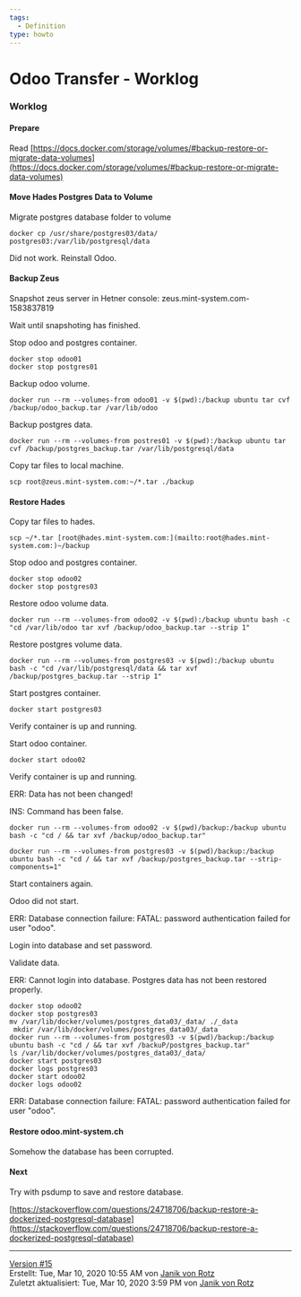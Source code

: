 ```yaml
---
tags:
  - Definition
type: howto
---
```

# Odoo Transfer - Worklog

### Worklog

#### Prepare

Read [https://docs.docker.com/storage/volumes/#backup-restore-or-migrate-data-volumes](https://docs.docker.com/storage/volumes/#backup-restore-or-migrate-data-volumes)

#### Move Hades Postgres Data to Volume

Migrate postgres database folder to volume

`docker cp /usr/share/postgres03/data/ postgres03:/var/lib/postgresql/data`

Did not work. Reinstall Odoo.

#### Backup Zeus

Snapshot zeus server in Hetner console: zeus.mint-system.com-1583837819

Wait until snapshoting has finished.

Stop odoo and postgres container.

```
docker stop odoo01
docker stop postgres01
```

Backup odoo volume.

`docker run --rm --volumes-from odoo01 -v $(pwd):/backup ubuntu tar cvf /backup/odoo_backup.tar /var/lib/odoo`

Backup postgres data.

`docker run --rm --volumes-from postres01 -v $(pwd):/backup ubuntu tar cvf /backup/postgres_backup.tar /var/lib/postgresql/data`

Copy tar files to local machine.

`scp root@zeus.mint-system.com:~/*.tar ./backup`

#### Restore Hades

Copy tar files to hades.

`scp ~/*.tar [root@hades.mint-system.com:](mailto:root@hades.mint-system.com:)~/backup`

Stop odoo and postgres container.

```
docker stop odoo02
docker stop postgres03
```

Restore odoo volume data.

`docker run --rm --volumes-from odoo02 -v $(pwd):/backup ubuntu bash -c "cd /var/lib/odoo tar xvf /backup/odoo_backup.tar --strip 1"`

Restore postgres volume data.

`docker run --rm --volumes-from postgres03 -v $(pwd):/backup ubuntu bash -c "cd /var/lib/postgresql/data && tar xvf /backup/postgres_backup.tar --strip 1"`

Start postgres container.

`docker start postgres03`

Verify container is up and running.

Start odoo container.

`docker start odoo02`

Verify container is up and running.

ERR: Data has not been changed!

INS: Command has been false.

`docker run --rm --volumes-from odoo02 -v $(pwd)/backup:/backup ubuntu bash -c "cd / && tar xvf /backup/odoo_backup.tar"`

`docker run --rm --volumes-from postgres03 -v $(pwd)/backup:/backup ubuntu bash -c "cd / && tar xvf /backup/postgres_backup.tar --strip-components=1"`

Start containers again.

Odoo did not start.

ERR: Database connection failure: FATAL: password authentication failed for user "odoo".

Login into database and set password.

Validate data.

ERR: Cannot login into database. Postgres data has not been restored properly.

```
docker stop odoo02
docker stop postgres03
mv /var/lib/docker/volumes/postgres_data03/_data/ ./_data
 mkdir /var/lib/docker/volumes/postgres_data03/_data
docker run --rm --volumes-from postgres03 -v $(pwd)/backup:/backup ubuntu bash -c "cd / && tar xvf /backuP/postgres_backup.tar"
ls /var/lib/docker/volumes/postgres_data03/_data/
docker start postgres03
docker logs postgres03
docker start odoo02
docker logs odoo02
```

ERR: Database connection failure: FATAL: password authentication failed for user "odoo".

#### Restore odoo.mint-system.ch

Somehow the database has been corrupted.

#### Next

Try with psdump to save and restore database.

[https://stackoverflow.com/questions/24718706/backup-restore-a-dockerized-postgresql-database](https://stackoverflow.com/questions/24718706/backup-restore-a-dockerized-postgresql-database)

* * *

[Version #15  
](https://wiki.mint-system.ch/books/entwicklung/page/odoo-migration/revisions)Erstellt: Tue, Mar 10, 2020 10:55 AM von [Janik von Rotz](https://wiki.mint-system.ch/user/1)  
Zuletzt aktualisiert: Tue, Mar 10, 2020 3:59 PM von [Janik von Rotz](https://wiki.mint-system.ch/user/1)